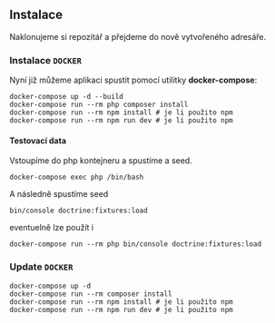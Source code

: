 ## Instalace

Naklonujeme si repozitář a přejdeme do nově vytvořeného adresáře.



### Instalace `DOCKER`

Nyní již můžeme aplikaci spustit pomocí utilitky __docker-compose__:

```shell
docker-compose up -d --build
docker-compose run --rm php composer install
docker-compose run --rm npm install # je li použito npm
docker-compose run --rm npm run dev # je li použito npm
```

#### Testovací data

Vstoupíme do php kontejneru a spustíme a seed.


```shell
docker-compose exec php /bin/bash
```
A následně spustíme seed
```shell
bin/console doctrine:fixtures:load
```
eventuelně lze použít i
```shell
docker-compose run --rm php bin/console doctrine:fixtures:load

```

### Update `DOCKER`

```shell
docker-compose up -d
docker-compose run --rm composer install
docker-compose run --rm npm install # je li použito npm
docker-compose run --rm npm run dev # je li použito npm
```

